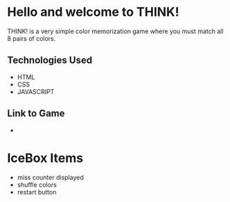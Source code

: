 # Hello and welcome to THINK!
THINK! is a very simple color memorization game where you must match all 8 pairs of colors.





## Technologies Used
- HTML
- CSS
- JAVASCRIPT

## Link to Game
- 


# IceBox Items
- miss counter displayed
- shuffle colors
- restart button

